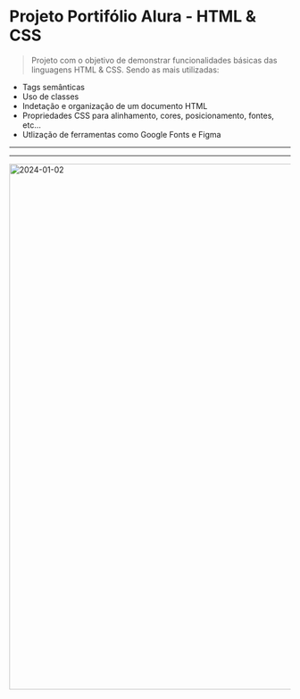 <h1>Projeto Portifólio Alura - HTML & CSS</h1>

> Projeto com o objetivo de demonstrar funcionalidades básicas das linguagens HTML & CSS. Sendo as mais utilizadas:

<ul>
  <li>Tags semânticas</li>
  <li>Uso de classes</li>
  <li>Indetação e organização de um documento HTML</li>
  <li>Propriedades CSS para alinhamento, cores, posicionamento, fontes, etc...</li>
  <li>Utlização de ferramentas como Google Fonts e Figma</li>
</ul>

<hr>
<hr>

<img width="941" alt="2024-01-02" src="https://github.com/pedrootavio-xy/alura_portifolio/assets/153446333/1998a348-d71e-4d94-bcff-b0a2be34b898">

